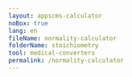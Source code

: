 ```yaml
---
layout: appscms-calculator
noBox: true
lang: en
fileName: normality-calculator
folderName: stoichiometry
tool: medical-converters
permalink: /normality-calculator
---
```

